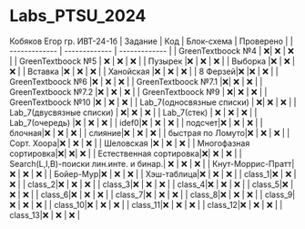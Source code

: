 # Labs_PTSU_2024
Кобяков Егор гр. ИВТ-24-1б
| Задание | Код | Блок-схема | Проверено |
| ------------- | ------------- | ------------- |
| GreenTextboock №4 | :x:| :x:  | :x:  |
| GreenTextboock №5 | :x: | :x:  |  :x:  |
| Пузырек |:x: | :x:  | :x:  |
| Выборка |:x: | :x:  | :x:  |
| Вставка |:x: | :x:  | :x:  |
| Ханойская |:x: | :x:  | :x:  |
| 8 Ферзей|:x:  |:x:  | :x:  |
| GreenTextboock №6 |:x:  | :x:  | :x:  |
| GreenTextboock №7.1 |:x:| :x:  | :x:  |
| GreenTextboock №7.2 |:x:  | :x:  | :x:  |
| GreenTextboock №9 | :x:| :x:  |  :x:  |
| GreenTextboock №10 |:x: | :x:  | :x:  |
| Lab_7(односвязные списки) | :x:| :x:  | :x:  |
| Lab_7(двусвязные списки) | :x:| :x:  | :x:  |
| Lab_7(стек) | :x: | :x:  | :x:  |
| Lab_7(очередь) |:x:  | :x:  | :x:  |
| idef0|:x:  | :x:  |  :x:  |
| подсчет|:x: | :x:  | :x:  |
| блочная|:x: | :x:  | :x:  |
| слияние|:x: | :x:  | :x:  |
| быстрая по Ломуто|:x: | :x:  | :x:  |
| Сорт. Хоора|:x: | :x:  | :x:  |
| Шеловская |:x: | :x:  | :x:  |
| Многофазная сортировка|:x:| :x:| :x:  |
| Естественная сортировка|:x:| :x:  | :x:  |
| Search(L,I,B)-поиски лин.инте. и бинар.| :x: | :x:  | :x:  |
| Кнут-Моррис-Пратт|:x: | :x:  | :x:  |
| Бойер-Мур|:x: | :x:  | :x:  |
| Хэш-таблица|:x:  | :x:  | :x:  |
| class_1|:x: | :x:  | :x:  |
| class_2|:x:  | :x:  | :x:  |
| class_3|:x:  | :x:  | :x:  |
| class_4|:x:  | :x:  | :x:  |
| class_5|:x:  | :x:  | :x:  |
| class_6|:x:  | :x:  | :x:  |
| class_7|:x:  | :x:  | :x:  |
| class_8|:x:  | :x:  | :x:  |
| class_9|:x:  | :x:  | :x:  |
| class_10|:x:  | :x:  | :x:  |
| class_11|:x:  | :x:  | :x:  |
| class_12|:x:  | :x:  | :x:  |
| class_13|:x:  | :x:  | :x:  |
